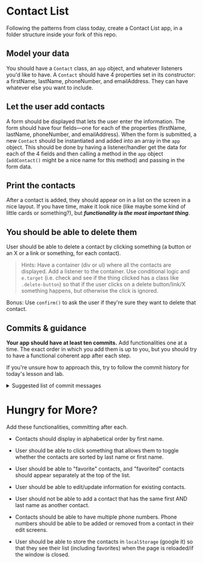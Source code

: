 

# Contact List

Following the patterns from class today, create a Contact List app, in a folder structure inside your fork of this repo.  

## Model your data

You should have a `Contact` class, an `app` object, and whatever listeners you'd like to have. A `Contact` should have 4 properties set in its constructor: a firstName, lastName, phoneNumber, and emailAddress.  They can have whatever else you want to include. 

## Let the user add contacts

A form should be displayed that lets the user enter the information.  The form should have four fields—one for each of the properties (firstName, lastName, phoneNumber, and emailAddress).  When the form is submitted, a new `Contact` should be instantiated and added into an array in the `app` object.   This should be done by having a listener/handler get the data for each of the 4 fields and then calling a method in the `app` object (`addContact()` might be a nice name for this method) and passing in the form data. 

## Print the contacts

After a contact is added, they should appear on in a list on the screen in a nice layout.  If you have time, make it look nice (like maybe some kind of little cards or something?), but **_functionality is the most important thing_**.

## You should be able to delete them

User should be able to delete a contact by clicking something (a button or an X or a link or something, for each contact).

> Hints: Have a container (div or ul) where all the contacts are displayed. Add a listener to the container.  Use conditional logic and `e.target`  (i.e. check and see if the thing clicked has a class like `.delete-button`) so that if the user clicks on a delete button/link/X something happens, but otherwise the click is ignored.

Bonus: Use `confirm()` to ask the user if they're sure they want to delete that contact.

## Commits & guidance

**Your app should have at least ten commits.**  Add functionalities one at a time.  The exact order in which you add them is up to you, but you should try to have a functional coherent app after each step. 

If you're unsure how to approach this, try to follow the commit history for today's lesson and lab.

<details><summary>Suggested list of commit messages</summary>

#### Note: These could _definitely_ be broken down into smaller steps
  
  * form for user to add contacts
  
  * added a listener/handler for form submission
  
  * form data prints in console when user submits form
  
  * created and tested a `Contact` class by instantiating it a couple of times
  
  * `addContact()` method in `app` that instantiates a contact and pushes the contact object into an array
  
  * `app.addContact()` is called when user submits form
  
  * contact is pushed into an `app.contacts` array when user submits form
  
  * `app.printContacts()` prints contact names on screen (no CSS)
  
  * new contacts are displayed after the user adds them

  * `app.printContacts()` prints all contact info on screen
  
  * added a listener/handler for clicking a contact's delete button
  
  * user can click a contact name and the contact's name and the index of that contact in the `app.contacts` array show on the console
  
  * user can delete a contact

</details>


# Hungry for More?

Add these functionalities, committing after each. 

* Contacts should display in alphabetical order by first name.

* User should be able to click something that allows them to toggle whether the contacts are sorted by last name or first name.

* User should be able to "favorite" contacts, and "favorited" contacts should appear separately at the top of the list. 

* User should be able to edit/update information for existing contacts.

* User should not be able to add a contact that has the same first AND last name as another contact.

* Contacts should be able to have multiple phone numbers.  Phone numbers should be able to be added or removed from a contact in their edit screens.

* User should be able to store the contacts in `localStorage` (google it) so that they see their list (including favorites) when the page is reloaded/if the window is closed.



